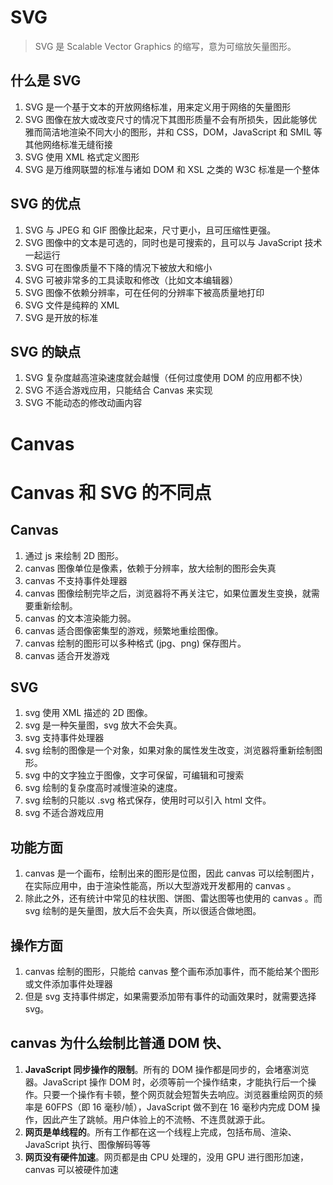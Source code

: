 # SVG

> SVG 是 Scalable Vector Graphics 的缩写，意为可缩放矢量图形。

## 什么是 SVG

1. SVG 是一个基于文本的开放网络标准，用来定义用于网络的矢量图形
2. SVG 图像在放大或改变尺寸的情况下其图形质量不会有所损失，因此能够优雅而简洁地渲染不同大小的图形，并和 CSS，DOM，JavaScript 和 SMIL 等其他网络标准无缝衔接
3. SVG 使用 XML 格式定义图形
4. SVG 是万维网联盟的标准与诸如 DOM 和 XSL 之类的 W3C 标准是一个整体

## SVG 的优点

1. SVG 与 JPEG 和 GIF 图像比起来，尺寸更小，且可压缩性更强。
2. SVG 图像中的文本是可选的，同时也是可搜索的，且可以与 JavaScript 技术一起运行
3. SVG 可在图像质量不下降的情况下被放大和缩小
4. SVG 可被非常多的工具读取和修改（比如文本编辑器）
5. SVG 图像不依赖分辨率，可在任何的分辨率下被高质量地打印
6. SVG 文件是纯粹的 XML
7. SVG 是开放的标准

## SVG 的缺点

1. SVG 复杂度越高渲染速度就会越慢（任何过度使用 DOM 的应用都不快）
2. SVG 不适合游戏应用，只能结合 Canvas 来实现
3. SVG 不能动态的修改动画内容

# Canvas

# Canvas 和 SVG 的不同点

## Canvas

1. 通过 js 来绘制 2D 图形。
2. canvas 图像单位是像素，依赖于分辨率，放大绘制的图形会失真
3. canvas 不支持事件处理器
4. canvas 图像绘制完毕之后，浏览器将不再关注它，如果位置发生变换，就需要重新绘制。
5. canvas 的文本渲染能力弱。
6. canvas 适合图像密集型的游戏，频繁地重绘图像。
7. canvas 绘制的图形可以多种格式 (jpg、png) 保存图片。
8. canvas 适合开发游戏

## SVG

1. svg 使用 XML 描述的 2D 图像。
2. svg 是一种矢量图，svg 放大不会失真。
3. svg 支持事件处理器
4. svg 绘制的图像是一个对象，如果对象的属性发生改变，浏览器将重新绘制图形。
5. svg 中的文字独立于图像，文字可保留，可编辑和可搜索
6. svg 绘制的复杂度高时减慢渲染的速度。
7. svg 绘制的只能以 .svg 格式保存，使用时可以引入 html 文件。
8. svg 不适合游戏应用

## 功能方面

1. canvas 是一个画布，绘制出来的图形是位图，因此 canvas 可以绘制图片，在实际应用中，由于渲染性能高，所以大型游戏开发都用的 canvas 。
2. 除此之外，还有统计中常见的柱状图、饼图、雷达图等也使用的 canvas 。而 svg 绘制的是矢量图，放大后不会失真，所以很适合做地图。

## 操作方面

1. canvas 绘制的图形，只能给 canvas 整个画布添加事件，而不能给某个图形或文件添加事件处理器
2. 但是 svg 支持事件绑定，如果需要添加带有事件的动画效果时，就需要选择 svg。

## canvas 为什么绘制比普通 DOM 快、

1. **JavaScript 同步操作的限制**。所有的 DOM 操作都是同步的，会堵塞浏览器。JavaScript 操作 DOM 时，必须等前一个操作结束，才能执行后一个操作。只要一个操作有卡顿，整个网页就会短暂失去响应。浏览器重绘网页的频率是 60FPS（即 16 毫秒/帧），JavaScript 做不到在 16 毫秒内完成 DOM 操作，因此产生了跳帧。用户体验上的不流畅、不连贯就源于此。
2. **网页是单线程的**。所有工作都在这一个线程上完成，包括布局、渲染、JavaScript 执行、图像解码等等
3. **网页没有硬件加速**。网页都是由 CPU 处理的，没用 GPU 进行图形加速，canvas 可以被硬件加速
